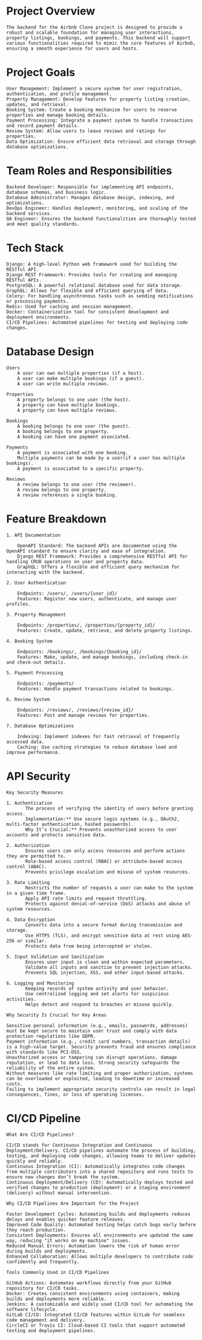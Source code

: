 # Project Overview
    The backend for the Airbnb Clone project is designed to provide a robust and scalable foundation for managing user interactions, property listings, bookings, and payments. This backend will support various functionalities required to mimic the core features of Airbnb, ensuring a smooth experience for users and hosts.

# Project Goals
    User Management: Implement a secure system for user registration, authentication, and profile management.
    Property Management: Develop features for property listing creation, updates, and retrieval.
    Booking System: Create a booking mechanism for users to reserve properties and manage booking details.
    Payment Processing: Integrate a payment system to handle transactions and record payment details.
    Review System: Allow users to leave reviews and ratings for properties.
    Data Optimization: Ensure efficient data retrieval and storage through database optimizations.

# Team Roles and Responsibilities

    Backend Developer: Responsible for implementing API endpoints, database schemas, and business logic.
    Database Administrator: Manages database design, indexing, and optimizations.
    DevOps Engineer: Handles deployment, monitoring, and scaling of the backend services.
    QA Engineer: Ensures the backend functionalities are thoroughly tested and meet quality standards.


# Tech Stack

    Django: A high-level Python web framework used for building the RESTful API.
    Django REST Framework: Provides tools for creating and managing RESTful APIs.
    PostgreSQL: A powerful relational database used for data storage.
    GraphQL: Allows for flexible and efficient querying of data.
    Celery: For handling asynchronous tasks such as sending notifications or processing payments.
    Redis: Used for caching and session management.
    Docker: Containerization tool for consistent development and deployment environments.
    CI/CD Pipelines: Automated pipelines for testing and deploying code changes.

# Database Design

    Users
        A user can own multiple properties (if a host).
        A user can make multiple bookings (if a guest).
        A user can write multiple reviews.

    Properties
        A property belongs to one user (the host).
        A property can have multiple bookings.
        A property can have multiple reviews.

    Bookings
        A booking belongs to one user (the guest).
        A booking belongs to one property.
        A booking can have one payment associated.

    Payments
        A payment is associated with one booking.
        Multiple payments can be made by a user(if a user has multiple bookings).
        A payment is associated to a specific property.

    Reviews
        A review belongs to one user (the reviewer).
        A review belongs to one property.
        A review references a single booking.

# Feature Breakdown
    1. API Documentation
    
        OpenAPI Standard: The backend APIs are documented using the OpenAPI standard to ensure clarity and ease of integration.
        Django REST Framework: Provides a comprehensive RESTful API for handling CRUD operations on user and property data.
        GraphQL: Offers a flexible and efficient query mechanism for interacting with the backend.
    
    2. User Authentication
    
        Endpoints: /users/, /users/{user_id}/
        Features: Register new users, authenticate, and manage user profiles.
    
    3. Property Management
    
        Endpoints: /properties/, /properties/{property_id}/
        Features: Create, update, retrieve, and delete property listings.
    
    4. Booking System
    
        Endpoints: /bookings/, /bookings/{booking_id}/
        Features: Make, update, and manage bookings, including check-in and check-out details.
    
    5. Payment Processing
    
        Endpoints: /payments/
        Features: Handle payment transactions related to bookings.
    
    6. Review System
    
        Endpoints: /reviews/, /reviews/{review_id}/
        Features: Post and manage reviews for properties.
    
    7. Database Optimizations
    
        Indexing: Implement indexes for fast retrieval of frequently accessed data.
        Caching: Use caching strategies to reduce database load and improve performance.

# API Security

    Key Security Measures
    
    1. Authentication
           The process of verifying the identity of users before granting access.
           Implementation:** Use secure login systems (e.g., OAuth2, multi-factor authentication, hashed passwords).
           Why It’s Crucial:** Prevents unauthorized access to user accounts and protects sensitive data.
    
    2. Authorization
           Ensures users can only access resources and perform actions they are permitted to.
           Role-based access control (RBAC) or attribute-based access control (ABAC).
           Prevents privilege escalation and misuse of system resources.
    
    3. Rate Limiting
           Restricts the number of requests a user can make to the system in a given time frame.
           Apply API rate limits and request throttling.
           Protects against denial-of-service (DoS) attacks and abuse of system resources.
    
    4. Data Encryption
           Converts data into a secure format during transmission and storage.
           Use HTTPS (TLS), and encrypt sensitive data at rest using AES-256 or similar.
           Protects data from being intercepted or stolen.
    
    5. Input Validation and Sanitization
           Ensures user input is clean and within expected parameters.
           Validate all inputs and sanitize to prevent injection attacks.
           Prevents SQL injection, XSS, and other input-based attacks.
    
    6. Logging and Monitoring
           Keeping records of system activity and user behavior.
           Use centralized logging and set alerts for suspicious activities.
           Helps detect and respond to breaches or misuse quickly.
    
    Why Security Is Crucial for Key Areas
    
    Sensitive personal information (e.g., emails, passwords, addresses) must be kept secure to maintain user trust and comply with data protection regulations like GDPR.
    Payment information (e.g., credit card numbers, transaction details) is a high-value target. Security prevents fraud and ensures compliance with standards like PCI-DSS.
    Unauthorized access or tampering can disrupt operations, damage reputation, or lead to data loss. Strong security safeguards the reliability of the entire system.
    Without measures like rate limiting and proper authorization, systems can be overloaded or exploited, leading to downtime or increased costs.
    Failing to implement appropriate security controls can result in legal consequences, fines, or loss of operating licenses.

# CI/CD Pipeline

    What Are CI/CD Pipelines?
    
    CI/CD stands for Continuous Integration and Continuous Deployment/Delivery. CI/CD pipelines automate the process of building, testing, and deploying code changes, allowing teams to deliver updates quickly and reliably.
    Continuous Integration (CI): Automatically integrates code changes from multiple contributors into a shared repository and runs tests to ensure new changes don’t break the system.
    Continuous Deployment/Delivery (CD): Automatically deploys tested and verified changes to production (deployment) or a staging environment (delivery) without manual intervention.

    Why CI/CD Pipelines Are Important for the Project

    Faster Development Cycles: Automating builds and deployments reduces delays and enables quicker feature releases.
    Improved Code Quality: Automated testing helps catch bugs early before they reach production.
    Consistent Deployments: Ensures all environments are updated the same way, reducing "it works on my machine" issues.
    Reduced Manual Errors: Automation lowers the risk of human error during builds and deployments.
    Enhanced Collaboration: Allows multiple developers to contribute code confidently and frequently.

    Tools Commonly Used in CI/CD Pipelines

    GitHub Actions: Automates workflows directly from your GitHub repository for CI/CD tasks.
    Docker: Creates consistent environments using containers, making builds and deployments more reliable.
    Jenkins: A customizable and widely used CI/CD tool for automating the software lifecycle.
    GitLab CI/CD: Integrated CI/CD features within GitLab for seamless code management and delivery.
    CircleCI or Travis CI: Cloud-based CI tools that support automated testing and deployment pipelines.
